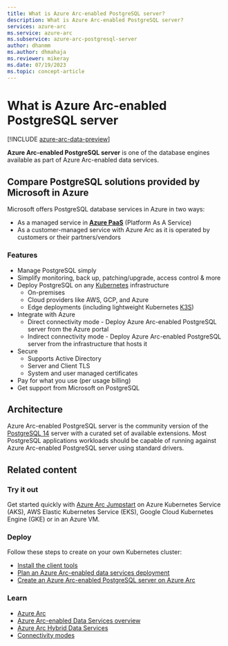 ```yaml
---
title: What is Azure Arc-enabled PostgreSQL server?
description: What is Azure Arc-enabled PostgreSQL server?
services: azure-arc
ms.service: azure-arc
ms.subservice: azure-arc-postgresql-server
author: dhanmm
ms.author: dhmahaja
ms.reviewer: mikeray
ms.date: 07/19/2023
ms.topic: concept-article
---
```


# What is Azure Arc-enabled PostgreSQL server

[!INCLUDE [azure-arc-data-preview](./includes/azure-arc-data-preview.md)]

**Azure Arc-enabled PostgreSQL server** is one of the database engines available as part of Azure Arc-enabled data services. 

## Compare PostgreSQL solutions provided by Microsoft in Azure

Microsoft offers PostgreSQL database services in Azure in two ways:
- As a managed service in **[Azure PaaS](https://portal.azure.com/#create/Microsoft.PostgreSQLServer)** (Platform As A Service)
- As a customer-managed service with Azure Arc as it is operated by customers or their partners/vendors

### Features

- Manage PostgreSQL simply
- Simplify monitoring, back up, patching/upgrade, access control & more
- Deploy PostgreSQL on any [Kubernetes](https://kubernetes.io/) infrastructure
    - On-premises
    - Cloud providers like AWS, GCP, and Azure
    - Edge deployments (including lightweight Kubernetes [K3S](https://k3s.io/))
- Integrate with Azure
    - Direct connectivity mode - Deploy Azure Arc-enabled PostgreSQL server from the Azure portal
    - Indirect connectivity mode - Deploy Azure Arc-enabled PostgreSQL server from the infrastructure that hosts it
- Secure
    - Supports Active Directory
    - Server and Client TLS
    - System and user managed certificates
- Pay for what you use (per usage billing)
- Get support from Microsoft on PostgreSQL

## Architecture

Azure Arc-enabled PostgreSQL server is the community version of the [PostgreSQL 14](https://www.postgresql.org/) server with a curated set of available extensions. Most PostgreSQL applications workloads should be capable of running against Azure Arc-enabled PostgreSQL server using standard drivers.


## Related content

### Try it out

Get started quickly with [Azure Arc Jumpstart](https://github.com/microsoft/azure_arc#azure-arc-enabled-data-services) on Azure Kubernetes Service (AKS), AWS Elastic Kubernetes Service (EKS), Google Cloud Kubernetes Engine (GKE) or in an Azure VM.

### Deploy

Follow these steps to create on your own Kubernetes cluster:
- [Install the client tools](install-client-tools.md)
- [Plan an Azure Arc-enabled data services deployment](plan-azure-arc-data-services.md)
- [Create an Azure Arc-enabled PostgreSQL server on Azure Arc](create-postgresql-server.md) 

### Learn
- [Azure Arc](https://aka.ms/azurearc)
- [Azure Arc-enabled Data Services overview](overview.md)
- [Azure Arc Hybrid Data Services](https://azure.microsoft.com/services/azure-arc/hybrid-data-services)
- [Connectivity modes](connectivity.md)


